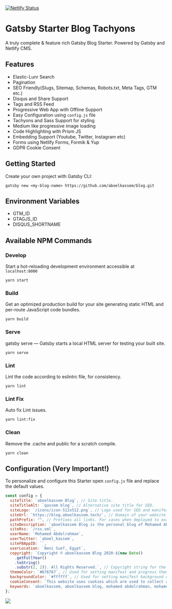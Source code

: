 [![Netlify Status](https://api.netlify.com/api/v1/badges/f43dd0bc-ce3d-4262-bef2-29b4c9347442/deploy-status)](https://app.netlify.com/sites/blog-aboelkassem/deploys)

# Gatsby Starter Blog Tachyons

A truly complete & feature rich Gatsby Blog Starter. Powered by Gatsby and Netlify CMS.

## Features

- Elastic-Lunr Search
- Pagination
- SEO Friendly(Slugs, Sitemap, Schemas, Robots.txt, Meta Tags, GTM etc.)
- Disqus and Share Support
- Tags and RSS Feed
- Progressive Web App with Offline Support
- Easy Configuration using `config.js` file
- Tachyons and Sass Support for styling
- Medium like progressive image loading
- Code Highlighting with Prism JS
- Embedding Support (Youtube, Twitter, Instagram etc)
- Forms using Netlify Forms, Formik & Yup
- GDPR Cookie Consent

## Getting Started

Create your own project with Gatsby CLI:

```shell
gatsby new <my-blog-name> https://github.com/aboelkassem/blog.git
```

## Environment Variables

- GTM_ID
- GTAGJS_ID
- DISQUS_SHORTNAME

## Available NPM Commands

### Develop

Start a hot-reloading development environment accessible at `localhost:8000`

```shell
yarn start
```

### Build

Get an optimized production build for your site generating static HTML and per-route JavaScript code bundles.

```shell
yarn build
```

### Serve

gatsby serve — Gatsby starts a local HTML server for testing your built site.

```shell
yarn serve
```

### Lint

Lint the code according to eslintrc file, for consistency.

```shell
yarn lint
```

### Lint Fix

Auto fix Lint issues.

```shell
yarn lint:fix
```

### Clean

Remove the .cache and public for a scratch compile.

```shell
yarn clean
```

## Configuration (Very Important!)

To personalize and configure this Starter open `config.js` file and replace the default values.

```javascript
const config = {
  siteTitle: `aboelkassem Blog`, // Site title.
  siteTitleAlt: `qassem blog`, // Alternative site title for SEO.
  siteLogo: `/icons/icon-512x512.png`, // Logo used for SEO and manifest.
  siteUrl: `https://blog.aboelkassem.tech/`, // Domain of your website without pathPrefix.
  pathPrefix: "", // Prefixes all links. For cases when deployed to example.github.io/gatsby-starter-business/.
  siteDescription: `aboelkassem Blog is the personal blog of Mohamed Abdelrahman. A Brew of Awesomeness with a Pinch of Magic...`, // Website description used for RSS feeds/meta description tag.
  siteRss: `/rss.xml`,
  userName: `Mohamed Abdelrahman`,
  userTwitter: `aboel_kassem`,
  siteFBAppID: ``,
  userLocation: `Beni Suef, Egypt`,
  copyright: `Copyright © aboelkassem Blog 2020-${new Date()
    .getFullYear()
    .toString()
    .substr(2, 2)}. All Rights Reserved.`, // Copyright string for the footer of the website and RSS feed.
  themeColor: `#676767`, // Used for setting manifest and progress theme colors.
  backgroundColor: `#ffffff`, // Used for setting manifest background color.
  cookieConsent: `This website uses cookies which are used to collect anonymous information to improve your browsing experience and for analytics and metrics.`,
  keywords: `aboelkassem, aboelkassem blog, mohamed abdelrahman, mohamed aboelkassem, blog aboelkassem`,
};
```

<a href="https://app.netlify.com/start/deploy?repository=https://github.com/aboelkassem/blog" target="_blank">
  <img src="https://www.netlify.com/img/global/badges/netlify-dark.svg"/>
</a>
